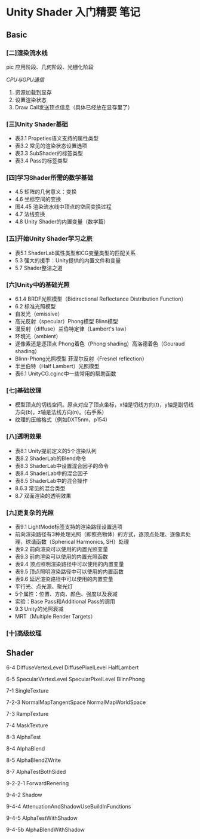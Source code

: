 
# Unity Shader 入门精要 笔记

## Basic

### [二]渲染流水线

pic
应用阶段、几何阶段、光栅化阶段

*CPU与GPU通信*

1. 资源加载到显存
2. 设置渲染状态
3. Draw Call发送顶点信息（具体已经放在显存里了）

### [三]Unity Shader基础

- 表3.1	Propeties语义支持的属性类型
- 表3.2 常见的渲染状态设置选项
- 表3.3 SubShader的标签类型
- 表3.4 Pass的标签类型

### [四]学习Shader所需的数学基础

- 4.5 矩阵的几何意义：变换
- 4.6 坐标空间的变换
- 图4.45 渲染流水线中顶点的空间变换过程
- 4.7 法线变换
- 4.8 Unity Shader的内置变量（数学篇） 

### [五]开始Unity Shader学习之旅

- 表5.1 ShaderLab属性类型和CG变量类型的匹配关系
- 5.3 强大的援手：Unity提供的内置文件和变量
- 5.7 Shader整洁之道

### [六]Unity中的基础光照

- 6.1.4 BRDF光照模型（Bidirectional Reflectance Distribution Function）
- 6.2 标准光照模型
- 自发光（emissive）
- 高光反射（specular）Phong模型 Blinn模型
- 漫反射（diffuse）兰伯特定律（Lambert's law）
- 环境光（ambient）
- 逐像素还是逐顶点 Phong着色（Phong shading）高洛德着色（Gouraud shading）
- Blinn-Phong光照模型 菲涅尔反射（Fresnel reflection）
- 半兰伯特（Half Lambert）光照模型
- 表6.1 UnityCG.cginc中一些常用的帮助函数

### [七]基础纹理

- 模型顶点的切线空间。原点对应了顶点坐标，x轴是切线方向(t)，y轴是副切线方向(b)，z轴是法线方向(n)。(右手系）
- 纹理的压缩格式（例如DXT5nm，p154)

### [八]透明效果

- 表8.1 Unity提前定义的5个渲染队列
- 表8.2 ShaderLab的Blend命令
- 表8.3 ShaderLab中设置混合因子的命令
- 表8.4 ShaderLab中的混合因子
- 表8.5 ShaderLab中的混合操作
- 8.6.3 常见的混合类型
- 8.7 双面渲染的透明效果

### [九]更复杂的光照

- 表9.1 LightMode标签支持的渲染路径设置选项
- 前向渲染路径有3种处理光照（即照亮物体）的方式，逐顶点处理、逐像素处理，球谐函数（Spherical Harmonics, SH）处理
- 表9.2 前向渲染可以使用的内置光照变量
- 表9.3 前向渲染可以使用的内置光照函数
- 表9.4 顶点照明渲染路径中可以使用的内置变量
- 表9.5 顶点照明渲染路径中可以使用的内置函数
- 表9.6 延迟渲染路径中可以使用的内置变量
- 平行光、点光源、聚光灯
- 5个属性：位置、方向、颜色、强度以及衰减
- 实验：Base Pass和Additional Pass的调用
- 9.3 Unity的光照衰减
- MRT（Multiple Render Targets）

### [十]高级纹理
















## Shader

6-4 
DiffuseVertexLevel
DiffusePixelLevel
HalfLambert

6-5
SpecularVertexLevel
SpecularPixelLevel
BlinnPhong

7-1
SingleTexture

7-2-3
NormalMapTangentSpace
NormalMapWorldSpace

7-3
RampTexture

7-4
MaskTexture

8-3
AlphaTest

8-4
AlphaBlend

8-5
AlphaBlendZWrite

8-7
AlphaTestBothSided

9-2-2-1
ForwardRenering

9-4-2
Shadow

9-4-4
AttenuationAndShadowUseBuildInFunctions

9-4-5
AlphaTestWithShadow

9-4-5b
AlphaBlendWithShadow











